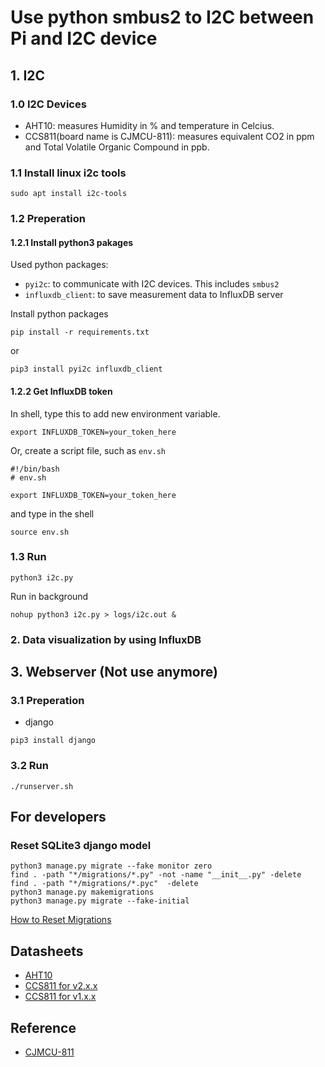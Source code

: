 # Use python smbus2 to I2C between Pi and I2C device


## 1. I2C

### 1.0 I2C Devices
- AHT10: measures Humidity in % and temperature in Celcius.
- CCS811(board name is CJMCU-811): measures equivalent CO2 in ppm and Total Volatile Organic Compound in ppb.



### 1.1 Install linux i2c tools
```
sudo apt install i2c-tools
```


### 1.2 Preperation
#### 1.2.1 Install python3 pakages
Used python packages:
- `pyi2c`: to communicate with I2C devices. This includes `smbus2`
- `influxdb_client`: to save measurement data to InfluxDB server

Install python packages
```
pip install -r requirements.txt
```
or
```
pip3 install pyi2c influxdb_client
```


#### 1.2.2 Get InfluxDB token
In shell, type this to add new environment variable.
```
export INFLUXDB_TOKEN=your_token_here
```

Or, create a script file, such as `env.sh`
```
#!/bin/bash
# env.sh

export INFLUXDB_TOKEN=your_token_here
```
and type in the shell
```
source env.sh
```


### 1.3 Run
```
python3 i2c.py
```

Run in background
```
nohup python3 i2c.py > logs/i2c.out &
```



### 2. Data visualization by using InfluxDB




## 3. Webserver (Not use anymore)

### 3.1 Preperation
- django
```
pip3 install django
```


### 3.2 Run
```
./runserver.sh
```



## For developers
### Reset SQLite3 django model
```
python3 manage.py migrate --fake monitor zero
find . -path "*/migrations/*.py" -not -name "__init__.py" -delete
find . -path "*/migrations/*.pyc"  -delete
python3 manage.py makemigrations
python3 manage.py migrate --fake-initial
```
[How to Reset Migrations](https://simpleisbetterthancomplex.com/tutorial/2016/07/26/how-to-reset-migrations.html)


## Datasheets
- [AHT10](https://server4.eca.ir/eshop/AHT10/Aosong_AHT10_en_draft_0c.pdf)
- [CCS811 for v2.x.x](https://cdn.sparkfun.com/assets/2/c/c/6/5/CN04-2019_attachment_CCS811_Datasheet_v1-06.pdf)
- [CCS811 for v1.x.x](https://cdn.sparkfun.com/assets/learn_tutorials/1/4/3/CCS811_Datasheet-DS000459.pdf)



## Reference
- [CJMCU-811](https://revspace.nl/CJMCU-811)
